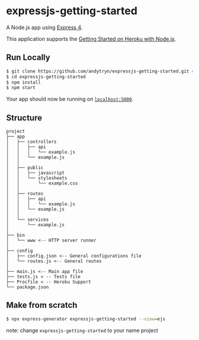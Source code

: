 # expressjs-getting-started

A Node.js app using [Express 4](http://expressjs.com/).

This application supports the [Getting Started on Heroku with Node.js](https://github.com/heroku/node-js-getting-started).

## Run Locally

```sh
$ git clone https://github.com/andytryn/expressjs-getting-started.git # or clone your own fork
$ cd expressjs-getting-started
$ npm install
$ npm start
```
Your app should now be running on [`localhost:5000`](http://localhost:5000/).

## Structure
```
project
├── app
│   ├── controllers
│   │   ├── api
│   │   │   └── example.js
│   │   └── example.js
│   │
│   ├── public
│   │   ├── javascript
│   │   └── stylesheets
│   │       └── example.css
│   │
│   ├── routes
│   │   ├── api
│   │   │   └── example.js
│   │   └── example.js
│   │
│   └── services
│       └── example.js
│
├── bin
│   └── www <-- HTTP server runner
│
├── config
│   ├── config.json <-- General configurations file
│   └── routes.js <-- General routes
│
├── main.js <-- Main app file
├── tests.js < -- Tests file
├── Procfile < -- Heroku Support
└── package.json
```

## Make from scratch

```sh
$ npx express-generator expressjs-getting-started --view=ejs
```
note: change `expressjs-getting-started` to your name project